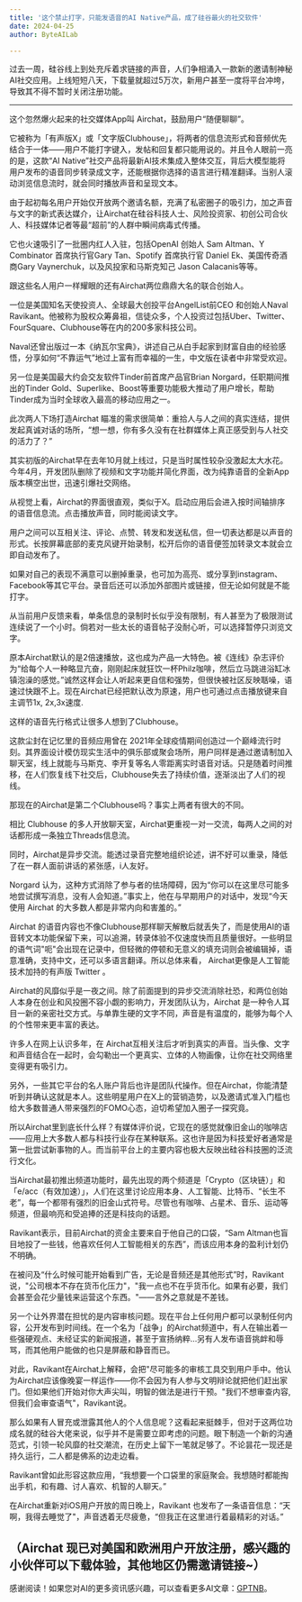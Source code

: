 ```yaml
---
title: '这个禁止打字，只能发语音的AI Native产品，成了硅谷最火的社交软件'
date: 2024-04-25
author: ByteAILab

---
```


过去一周，硅谷线上到处充斥着求链接的声音，人们争相涌入一款新的邀请制神秘AI社交应用。上线短短八天，下载量就超过5万次，新用户甚至一度将平台冲垮，导致其不得不暂时关闭注册功能。

---


这个忽然爆火起来的社交媒体App叫 Airchat，鼓励用户“随便聊聊”。

它被称为「有声版X」或「文字版Clubhouse」，将两者的信息流形式和音频优先结合于一体——用户不能打字键入，发帖和回复都只能用说的。并且令人眼前一亮的是，这款“AI Native”社交产品将最新AI技术集成入整体交互，背后大模型能将用户发布的语音同步转录成文字，还能根据你选择的语言进行精准翻译。当别人滚动浏览信息流时，就会同时播放声音和呈现文本。

由于起初每名用户开始仅开放两个邀请名额，充满了私密圈子的吸引力，加之声音与文字的新式表达媒介，让Airchat在硅谷科技人士、风险投资家、初创公司合伙人、科技媒体记者等最“超前”的人群中瞬间病毒式传播。

它也火速吸引了一批圈内红人入驻，包括OpenAI 创始人 Sam Altman、Y Combinator 首席执行官Gary Tan、Spotify 首席执行官 Daniel Ek、美国传奇酒商Gary Vaynerchuk，以及风投家和马斯克知己 Jason Calacanis等等。

跟这些名人用户一样耀眼的还有Airchat两位鼎鼎大名的联合创始人。

一位是美国知名天使投资人、全球最大创投平台AngelList前CEO 和创始人Naval Ravikant。他被称为股权众筹鼻祖，信徒众多，个人投资过包括Uber、Twitter、FourSquare、Clubhouse等在内的200多家科技公司。

Naval还曾出版过一本《纳瓦尔宝典》，讲述自己从白手起家到财富自由的经验感悟，分享如何“不靠运气”地过上富有而幸福的一生，中文版在读者中非常受欢迎。

另一位是美国最大约会交友软件Tinder前首席产品官Brian Norgard，任职期间推出的Tinder Gold、Superlike、Boost等重要功能极大推动了用户增长，帮助Tinder成为当时全球收入最高的移动应用之一。

此次两人下场打造Airchat 瞄准的需求很简单：重拾人与人之间的真实连结，提供发起真诚对话的场所，“想一想，你有多久没有在社群媒体上真正感受到与人社交的活力了？”

其实初版的Airchat早在去年10月就上线过，只是当时属性较杂没激起太大水花。今年4月，开发团队删除了视频和文字功能并简化界面，改为纯靠语音的全新App版本横空出世，迅速引爆社交网络。

从视觉上看，Airchat的界面很直观，类似于X。启动应用后会进入按时间轴排序的语音信息流。点击播放声音，同时能阅读文字。

用户之间可以互相关注、评论、点赞、转发和发送私信，但一切表达都是以声音的形式。长按屏幕底部的麦克风键开始录制，松开后你的语音便签加转录文本就会立即自动发布了。

如果对自己的表现不满意可以删掉重录，也可加为高亮、或分享到instagram、Facebook等其它平台。录音后还可以添加外部图片或链接，但无论如何就是不能打字。

从当前用户反馈来看，单条信息的录制时长似乎没有限制，有人甚至为了极限测试连续说了一个小时。倘若对一些太长的语音帖子没耐心听，可以选择暂停只浏览文字。

原本Airchat默认的是2倍速播放，这也成为产品一大特色。被《连线》杂志评价为“给每个人一种略显亢奋，刚刚起床就狂饮一杯Philz咖啡，然后立马跳进浴缸冰镇泡澡的感觉。”诚然这样会让人听起来更自信和强势，但很快被社区反映聒噪，语速过快跟不上。现在Airchat已经把默认改为原速，用户也可通过点击播放键来自主调节1x, 2x,3x速度.

这样的语音先行格式让很多人想到了Clubhouse。

这款尘封在记忆里的音频应用曾在 2021年全球疫情期间创造过一个巅峰流行时刻。其界面设计模仿现实生活中的俱乐部或聚会场所，用户同样是通过邀请制加入聊天室，线上就能与马斯克、李开复等名人零距离实时语音对话。只是随着时间推移，在人们恢复线下社交后，Clubhouse失去了持续价值，逐渐淡出了人们的视线。

那现在的Airchat是第二个Clubhouse吗？事实上两者有很大的不同。

相比 Clubhouse 的多人开放聊天室，Airchat更重视一对一交流，每两人之间的对话都形成一条独立Threads信息流。

同时，Airchat是异步交流。能透过录音完整地组织论述，讲不好可以重录，降低了在一群人面前讲话的紧张感，i人友好。

Norgard 认为，这种方式消除了参与者的怯场障碍，因为“你可以在这里尽可能多地尝试撰写消息，没有人会知道。”事实上，他在与早期用户的对话中，发现“今天使用 Airchat 的大多数人都是非常内向和害羞的。”

Airchat 的语音内容也不像Clubhouse那样聊天解散后就丢失了，而是使用AI的语音转文本功能保留下来，可以追溯，转录体验不仅速度快而且质量很好。一些明显的语气词"呃"会出现在记录中，但轻微的停顿和无意义的填充词则会被编辑掉，语意准确，支持中文，还可以多语言翻译。所以总体来看， Airchat更像是人工智能技术加持的有声版 Twitter 。

Airchat的风靡似乎是一夜之间。除了前面提到的异步交流消除社恐，和两位创始人本身在创业和风投圈不容小觑的影响力，开发团队认为，Airchat 是一种令人耳目一新的亲密社交方式。与单靠生硬的文字不同，声音是有温度的，能够为每个人的个性带来更丰富的表达。

许多人在网上认识多年，在 Airchat互相关注后才听到真实的声音。当头像、文字和声音结合在一起时，会勾勒出一个更真实、立体的人物画像，让你在社交网络里变得更有吸引力。

另外，一些其它平台的名人账户背后也许是团队代操作。但在Airchat，你能清楚听到并确认这就是本人。这些明星用户在X上的营销造势，以及邀请式准入门槛也给大多数普通人带来强烈的FOMO心态，迫切希望加入圈子一探究竟。

所以Airchat里到底长什么样？有媒体评价说，它现在的感觉就像旧金山的咖啡店——应用上大多数人都与科技行业存在某种联系。这也许是因为科技爱好者通常是第一批尝试新事物的人。而当前平台上的主要内容也极大反映出硅谷科技圈的泛流行文化。

当Airchat最初推出频道功能时，最先出现的两个频道是「Crypto（区块链）」和「e/acc（有效加速）」，人们在这里讨论应用本身、人工智能、比特币、“长生不老”，每一个都带有强烈的旧金山式符号。尽管也有咖啡、占星术、音乐、运动等频道，但最响亮和受追捧的还是科技向的话题。

Ravikant表示，目前Airchat的资金主要来自于他自己的口袋，“Sam Altman也盲目地投了一些钱，他喜欢任何人工智能相关的东西”，而该应用本身的盈利计划仍不明确。

在被问及“什么时候可能开始看到广告，无论是音频还是其他形式”时，Ravikant 说，"公司根本不存在货币化压力"，"我一点也不在乎货币化。如果有必要，我们会甚至会花少量钱来运营这个东西。"——言外之意就是不差钱。

另一个让外界潜在担忧的是内容审核问题。现在平台上任何用户都可以录制任何内容，公开发布到时间线。在一个名为「战争」的Airchat频道中，有人在输出着一些强硬观点、未经证实的新闻报道，甚至于宣扬纳粹...另有人发布语音挑衅和辱骂，而其他用户能做的也只是屏蔽和静音而已。

对此，Ravikant在Airchat上解释，会把"尽可能多的审核工具交到用户手中。他认为Airchat应该像晚宴一样运作——你不会因为有人参与文明辩论就把他们赶出家门。但如果他们开始对你大声尖叫，明智的做法是进行干预。"我们不想审查内容,但我们会审查语气"，Ravikant说。

那么如果有人冒充或泄露其他人的个人信息呢？这看起来挺棘手，但对于这两位功成名就的硅谷大佬来说，似乎并不是需要立即考虑的问题。眼下制造一个新的沟通范式，引领一轮风靡的社交潮流，在历史上留下一笔就足够了。不论昙花一现还是持久运行，二人都是佛系的边走边看。

Ravikant曾如此形容这款应用，“我想要一个口袋里的家庭聚会。我想随时都能掏出手机，和有趣、讨人喜欢、机智的人聊天。”

在Airchat重新对iOS用户开放的周日晚上，Ravikant 也发布了一条语音信息：“天啊，我得去睡觉了"，声音透着无尽疲惫，“但我正在这里进行着最精彩的对话。”

（Airchat 现已对美国和欧洲用户开放注册，感兴趣的小伙伴可以下载体验，其他地区仍需邀请链接~）
---
感谢阅读！如果您对AI的更多资讯感兴趣，可以查看更多AI文章：[GPTNB](https://gptnb.com)。
